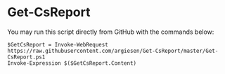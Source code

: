 # Get-CsReport

You may run this script directly from GitHub with the commands below:
```
$GetCsReport = Invoke-WebRequest https://raw.githubusercontent.com/argiesen/Get-CsReport/master/Get-CsReport.ps1
Invoke-Expression $($GetCsReport.Content)
```
